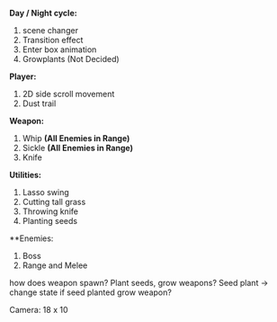 **Day / Night cycle:**
1. scene changer
2. Transition effect
3. Enter box animation
4. Growplants (Not Decided)

**Player:**
1. 2D side scroll movement
2. Dust trail

**Weapon:**
1. Whip **(All Enemies in Range)**
2. Sickle **(All Enemies in Range)**
3. Knife

**Utilities:**
1. Lasso swing
2. Cutting tall grass
3. Throwing knife
4. Planting seeds

**Enemies:  
1. Boss
2. Range and Melee

how does weapon spawn?
Plant seeds, grow weapons?
Seed plant -> change state if seed planted grow weapon?

Camera: 18 x 10
